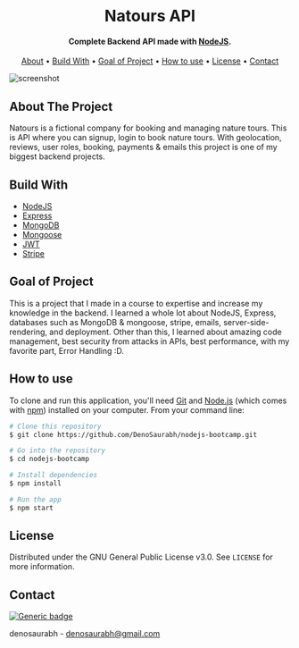 
<h1 align="center">
  <br>
<!--   <a href="http://nodejs-bootcamp.herokuapp.com"><img src="https://media.graphcms.com/gHBeqpLQNO5XegeJLfjA" alt="Markdownify" width="200"></a> -->
  <br>
  Natours API
  <br>
</h1>

<h4 align="center">Complete Backend API made with <a href="https://nodejs.org/en" target="_blank">NodeJS</a>.</h4>

<p align="center">
  <a href="#about-the-project">About</a> •
  <a href="#build-with">Build With</a> •
  <a href="#goal-of-project">Goal of Project</a> •
  <a href="#how-to-use">How to use</a> •
  <a href="#license">License</a> •
  <a href="#contact">Contact</a>
</p>

![screenshot](https://media.graphcms.com/gHBeqpLQNO5XegeJLfjA)

## About The Project

Natours is a fictional company for booking and managing nature tours. This is API where you can signup, login to book nature tours. With geolocation, reviews, user roles, booking, payments & emails this project is one of my biggest backend projects.

## Build With

* [NodeJS](https://reactjs.org/)
* [Express](https://expressjs.com/)
* [MongoDB](https://mongodb.com/)
* [Mongoose](https://mongoosejs.com/)
* [JWT](https://jwt.io/)
* [Stripe](https://stripe.com/)

## Goal of Project

This is a project that I made in a course to expertise and increase my knowledge in the backend. I learned a whole lot about NodeJS, Express, databases such as MongoDB & mongoose, stripe, emails, server-side-rendering, and deployment. Other than this, I learned about amazing code management, best security from attacks in APIs, best performance, with my favorite part, Error Handling :D.

## How to use

To clone and run this application, you'll need [Git](https://git-scm.com) and [Node.js](https://nodejs.org/en/download/) (which comes with [npm](http://npmjs.com)) installed on your computer. From your command line:

```bash
# Clone this repository
$ git clone https://github.com/DenoSaurabh/nodejs-bootcamp.git

# Go into the repository
$ cd nodejs-bootcamp

# Install dependencies
$ npm install

# Run the app
$ npm start
```
## License

Distributed under the GNU General Public License v3.0. See `LICENSE` for more information.

## Contact

[![Generic badge](https://img.shields.io/badge/Need_Help-Contact_ME!-<COLOR>.svg)](https://shields.io/)

denosaurabh - denosaurabh@gmail.com
